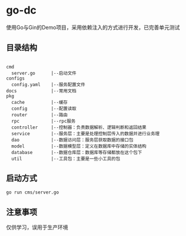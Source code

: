 # go-dc

使用Go与Gin的Demo项目，采用依赖注入的方式进行开发，已完善单元测试

## 目录结构
```

cmd
  server.go      |--启动文件
configs
  config.yaml    |--服务配置文件
docs             |--常用文档 
pkg
  cache          |--缓存
  config         |--配置读取
  router         |--路由
  rpc            |--rpc服务
  controller     |--控制器：负责数据解析、逻辑判断和返回结果
  service        |--服务层：主要是处理控制层传入的数据并进行业务理
  dao            |--数据访问层：服务层获取数据的接口包
  model          |--数据模型层：定义在数据库中存储的实体结构
  database       |--数据仓库层：数据库等存储都放在这个包下
  util           |--工具包：主要是一些小工具的包      
```
## 启动方式

```sh
go run cms/server.go
```

## 注意事项
仅供学习，误用于生产环境
